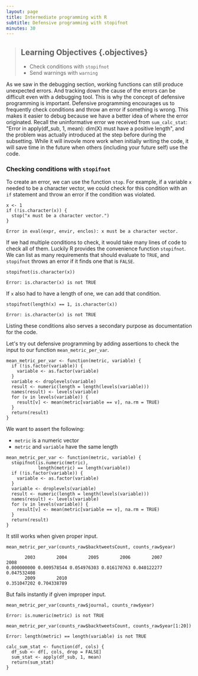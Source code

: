 ```yaml
---
layout: page
title: Intermediate programming with R
subtitle: Defensive programming with stopifnot
minutes: 30
---
```




> ## Learning Objectives {.objectives}
>
> * Check conditions with `stopifnot`
> * Send warnings with `warning`

As we saw in the debugging section, working functions can still produce unexpected errors.
And tracking down the cause of the errors can be difficult even with a debugging tool.
This is why the concept of defensive programming is important.
Defensive programming encourages us to frequently check conditions and throw an error if something is wrong.
This makes it easier to debug because we have a better idea of where the error originated.
Recall the uninformative error we received from `sum_calc_stat`: "Error in apply(df_sub, 1, mean): dim(X) must have a positive length", and the problem was actually introduced at the step before during the subsetting.
While it will invovle more work when initially writing the code, it will save time in the future when others (including your future self) use the code.



### Checking conditions with `stopifnot`

To create an error, we can use the function `stop`.
For example, if a variable `x` needed to be a character vector, we could check for this condition with an `if` statement and throw an error if the condition was violated.


~~~{.r}
x <- 1
if (!is.character(x)) {
  stop("x must be a character vector.")
}
~~~



~~~{.output}
Error in eval(expr, envir, enclos): x must be a character vector.

~~~

If we had multiple conditions to check, it would take many lines of code to check all of them.
Luckily R provides the convenience function `stopifnot`.
We can list as many requirements that should evaluate to `TRUE`, and `stopifnot` throws an error if it finds one that is `FALSE`.


~~~{.r}
stopifnot(is.character(x))
~~~



~~~{.output}
Error: is.character(x) is not TRUE

~~~

If `x` also had to have a length of one, we can add that condition.


~~~{.r}
stopifnot(length(x) == 1, is.character(x))
~~~



~~~{.output}
Error: is.character(x) is not TRUE

~~~

Listing these conditions also serves a secondary purpose as documentation for the code.

Let's try out defensive programming by adding assertions to check the input to our function `mean_metric_per_var`.


~~~{.r}
mean_metric_per_var <- function(metric, variable) {
  if (!is.factor(variable)) {
    variable <- as.factor(variable)
  }
  variable <- droplevels(variable)
  result <- numeric(length = length(levels(variable)))
  names(result) <- levels(variable)
  for (v in levels(variable)) {
    result[v] <- mean(metric[variable == v], na.rm = TRUE)
  }
  return(result)
}
~~~

We want to assert the following:

*  `metric` is a numeric vector
*  `metric` and `variable` have the same length


~~~{.r}
mean_metric_per_var <- function(metric, variable) {
  stopifnot(is.numeric(metric),
            length(metric) == length(variable))
  if (!is.factor(variable)) {
    variable <- as.factor(variable)
  }
  variable <- droplevels(variable)
  result <- numeric(length = length(levels(variable)))
  names(result) <- levels(variable)
  for (v in levels(variable)) {
    result[v] <- mean(metric[variable == v], na.rm = TRUE)
  }
  return(result)
}
~~~

It still works when given proper input.


~~~{.r}
mean_metric_per_var(counts_raw$backtweetsCount, counts_raw$year)
~~~



~~~{.output}
       2003        2004        2005        2006        2007        2008 
0.000000000 0.009578544 0.054976303 0.016170763 0.040122277 0.047532408 
       2009        2010 
0.351047202 0.704338789 

~~~

But fails instantly if given improper input.


~~~{.r}
mean_metric_per_var(counts_raw$journal, counts_raw$year)
~~~



~~~{.output}
Error: is.numeric(metric) is not TRUE

~~~



~~~{.r}
mean_metric_per_var(counts_raw$backtweetsCount, counts_raw$year[1:20])
~~~



~~~{.output}
Error: length(metric) == length(variable) is not TRUE

~~~



~~~{.r}
calc_sum_stat <- function(df, cols) {
  df_sub <- df[, cols, drop = FALSE]
  sum_stat <- apply(df_sub, 1, mean)
  return(sum_stat)
}
~~~


